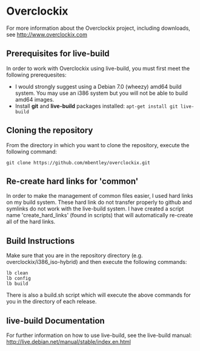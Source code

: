# Overclockix 
For more information about the Overclockix project, including downloads, see http://www.overclockix.com

## Prerequisites for live-build
In order to work with Overclockix using live-build, you must first meet the following prerequesites:
- I would strongly suggest using a Debian 7.0 (wheezy) amd64 build system.  You may use an i386 system but you will not be able to build amd64 images.
- Install **git** and **live-build** packages installed:  `apt-get install git live-build`

## Cloning the repository
From the directory in which you want to clone the repository, execute the following command:
```
git clone https://github.com/mbentley/overclockix.git
```
## Re-create hard links for 'common'
In order to make the management of common files easier, I used hard links on my build system.  These hard link do not transfer properly to github and symlinks do not work with the live-build system.  I have created a script name 'create_hard_links' (found in scripts) that will automatically re-create all of the hard links.

## Build Instructions
Make sure that you are in the repository directory (e.g. overclockix/i386_iso-hybrid) and then execute the following commands:
```
lb clean
lb config
lb build
```
There is also a build.sh script which will execute the above commands for you in the directory of each release.

## live-build Documentation
For further information on how to use live-build, see the live-build manual:  http://live.debian.net/manual/stable/index.en.html
